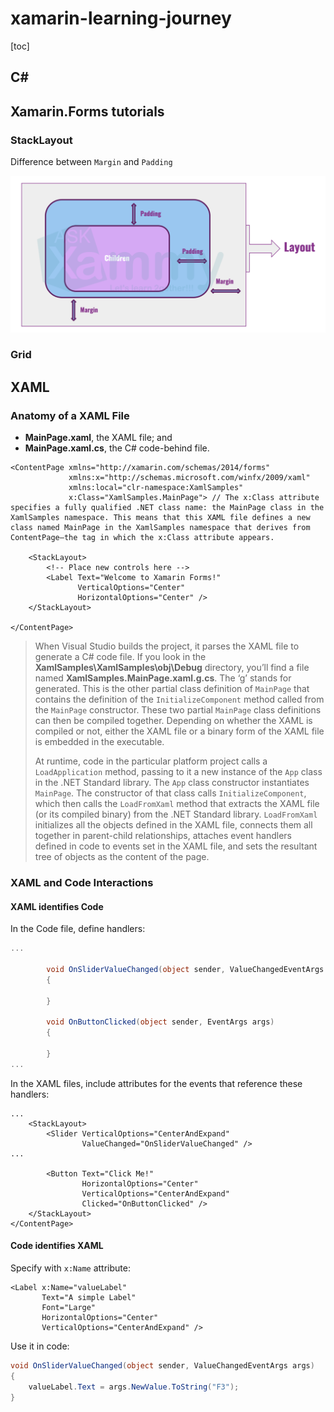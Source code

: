 # xamarin-learning-journey

[toc]

## C#



## Xamarin.Forms tutorials

### StackLayout

Difference between ```Margin``` and ```Padding```

![This image has an empty alt attribute; its file name is GW-1024x509.png](README.assets/GW-1024x509.png)

### Grid





## XAML

### Anatomy of a XAML File

- **MainPage.xaml**, the XAML file; and
- **MainPage.xaml.cs**, the C# code-behind file.

```xaml
<ContentPage xmlns="http://xamarin.com/schemas/2014/forms"
             xmlns:x="http://schemas.microsoft.com/winfx/2009/xaml"
             xmlns:local="clr-namespace:XamlSamples"
             x:Class="XamlSamples.MainPage"> // The x:Class attribute specifies a fully qualified .NET class name: the MainPage class in the XamlSamples namespace. This means that this XAML file defines a new class named MainPage in the XamlSamples namespace that derives from ContentPage—the tag in which the x:Class attribute appears.

    <StackLayout>
        <!-- Place new controls here -->
        <Label Text="Welcome to Xamarin Forms!"
               VerticalOptions="Center"
               HorizontalOptions="Center" />
    </StackLayout>

</ContentPage>
```

> When Visual Studio builds the project, it parses the XAML file to generate a C# code file. If you look in the **XamlSamples\XamlSamples\obj\Debug** directory, you’ll find a file named **XamlSamples.MainPage.xaml.g.cs**. The ‘g’ stands for generated. This is the other partial class definition of `MainPage` that contains the definition of the `InitializeComponent` method called from the `MainPage` constructor. These two partial `MainPage` class definitions can then be compiled together. Depending on whether the XAML is compiled or not, either the XAML file or a binary form of the XAML file is embedded in the executable.
>
>  At runtime, code in the particular platform project calls a `LoadApplication` method, passing to it a new instance of the `App` class in the .NET Standard library. The `App` class constructor instantiates `MainPage`. The constructor of that class calls `InitializeComponent`, which then calls the `LoadFromXaml` method that extracts the XAML file (or its compiled binary) from the .NET Standard library. `LoadFromXaml` initializes all the objects defined in the XAML file, connects them all together in parent-child relationships, attaches event handlers defined in code to events set in the XAML file, and sets the resultant tree of objects as the content of the page.



### XAML and Code Interactions

#### XAML identifies Code

In the Code file, define handlers:

```c#
...

        void OnSliderValueChanged(object sender, ValueChangedEventArgs args)
        {

        }

        void OnButtonClicked(object sender, EventArgs args)
        {

        }
...
```

In the XAML files, include attributes for the events that reference these handlers:

```xaml
...
    <StackLayout>
        <Slider VerticalOptions="CenterAndExpand"
                ValueChanged="OnSliderValueChanged" />
...

        <Button Text="Click Me!"
                HorizontalOptions="Center"
                VerticalOptions="CenterAndExpand"
                Clicked="OnButtonClicked" />
    </StackLayout>
</ContentPage>
```

#### Code identifies XAML

Specify with ```x:Name``` attribute:

```xaml
<Label x:Name="valueLabel"
       Text="A simple Label"
       Font="Large"
       HorizontalOptions="Center"
       VerticalOptions="CenterAndExpand" />
```

Use it in code:

```c#
void OnSliderValueChanged(object sender, ValueChangedEventArgs args)
{
    valueLabel.Text = args.NewValue.ToString("F3");
}
```

